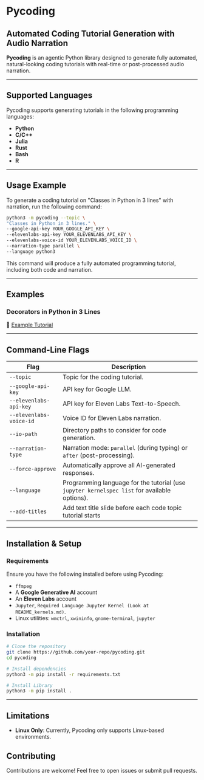 # **Pycoding**

## **Automated Coding Tutorial Generation with Audio Narration**

**Pycoding** is an agentic Python library designed to generate fully automated, natural-looking coding tutorials with real-time or post-processed audio narration.

---

## **Supported Languages**

Pycoding supports generating tutorials in the following programming languages:

- **Python**  
- **C/C++**  
- **Julia**  
- **Rust**  
- **Bash**  
- **R**  

---

## **Usage Example**

To generate a coding tutorial on "Classes in Python in 3 lines" with narration, run the following command:

```bash
python3 -m pycoding --topic \  
"Classes in Python in 3 lines." \  
--google-api-key YOUR_GOOGLE_API_KEY \  
--elevenlabs-api-key YOUR_ELEVENLABS_API_KEY \  
--elevenlabs-voice-id YOUR_ELEVENLABS_VOICE_ID \  
--narration-type parallel \  
--language python3
```

This command will produce a fully automated programming tutorial, including both code and narration.

---

## **Examples**

### **Decorators in Python in 3 Lines**  
🔗 [Example Tutorial](https://github.com/user-attachments/assets/39f2cc45-4c08-46dd-bbe6-6519c0331f2c)  

---

## **Command-Line Flags**

| **Flag**                   | **Description** |
|----------------------------|----------------|
| `--topic`                  | Topic for the coding tutorial. |
| `--google-api-key`         | API key for Google LLM. |
| `--elevenlabs-api-key`     | API key for Eleven Labs Text-to-Speech. |
| `--elevenlabs-voice-id`    | Voice ID for Eleven Labs narration. |
| `--io-path`                | Directory paths to consider for code generation. |
| `--narration-type`         | Narration mode: `parallel` (during typing) or `after` (post-processing). |
| `--force-approve`          | Automatically approve all AI-generated responses. |
| `--language`               | Programming language for the tutorial (use `jupyter kernelspec list` for available options). |
| `--add-titles`             | Add text title slide before each code topic tutorial starts |

---

## **Installation & Setup**

### **Requirements**  
Ensure you have the following installed before using Pycoding:

- `ffmpeg`  
- A **Google Generative AI** account  
- An **Eleven Labs** account  
- `Jupyter`, `Required Language Jupyter Kernel (Look at README_kernels.md)`.   
- Linux utilities: `wmctrl`, `xwininfo`, `gnome-terminal`, `jupyter`  

### **Installation**

```bash
# Clone the repository
git clone https://github.com/your-repo/pycoding.git
cd pycoding

# Install dependencies
python3 -m pip install -r requirements.txt

# Install Library
python3 -m pip install .
```

---

## **Limitations**

- **Linux Only**: Currently, Pycoding only supports Linux-based environments.

## Contributing

Contributions are welcome! Feel free to open issues or submit pull requests.
